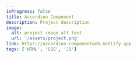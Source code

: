 ```yaml
---
inProgress: false
title: Accordion Component
description: Project description
image:
  alt: project image alt text
  url: '/assets/project.png'
link: https://accordion-componentweb.netlify.app
tags: ['HTML', 'CSS', 'JS']
---
```

